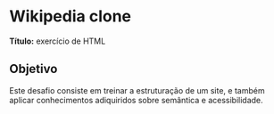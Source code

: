 # Wikipedia clone

**Título:** exercício de HTML

## Objetivo
Este desafio consiste em treinar a estruturação de um site, e também aplicar conhecimentos adiquiridos sobre semântica e acessibilidade. 